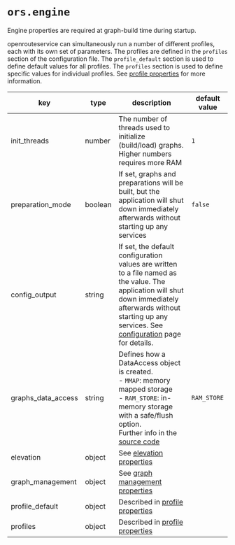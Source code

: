 # `ors.engine`

Engine properties are required at graph-build time during startup.

openrouteservice can simultaneously run a number of different profiles, each with its own set of parameters. The
profiles are defined in the `profiles` section of the configuration file. The `profile_default` section is used to
define default values for all profiles. The `profiles` section is used to define specific values for individual
profiles. See [profile properties](profiles/) for more information.

| key                | type    | description                                                                                                                                                                                                                                                                                          | default value |
|--------------------|---------|------------------------------------------------------------------------------------------------------------------------------------------------------------------------------------------------------------------------------------------------------------------------------------------------------|---------------|
| init_threads       | number  | The number of threads used to initialize (build/load) graphs. Higher numbers requires more RAM                                                                                                                                                                                                       | `1`           |
| preparation_mode   | boolean | If set, graphs and preparations will be built, but the application will shut down immediately afterwards without starting up any services                                                                                                                                                            | `false`       |
| config_output      | string  | If set, the default configuration values are written to a file named as the value. The application will shut down immediately afterwards without starting up any services. See [configuration](../index.md#configuration-defaults-output) page for details.                                          |             |
| graphs_data_access | string  | Defines how a DataAccess object is created. <br> - `MMAP`: memory mapped storage <br> - `RAM_STORE`: in-memory storage with a safe/flush option.<br> Further info in the [source code](https://github.com/GIScience/graphhopper/blob/ors_4.0/core/src/main/java/com/graphhopper/storage/DAType.java) | `RAM_STORE`   |
| elevation          | object  | See [elevation properties](elevation.md)                                                                                                                                                                                                                                                             |               |
| graph_management   | object  | See [graph management properties](graph-management.md)                                                                                                                                                                                                                                               |               |
| profile_default    | object  | Described in [profile properties](profiles/)                                                                                                                                                                                                                                                         |               |
| profiles           | object  | Described in [profile properties](profiles/)                                                                                                                                                                                                                                                         |               |

[//]: # (TODO: add details for graph_management, also fix sidebar link)